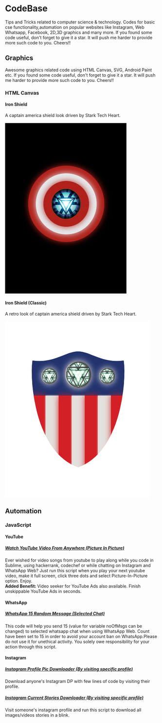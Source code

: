 <h1>CodeBase</h1>
Tips and Tricks related to computer science &amp; technology. Codes for basic cse functionality,automation on popular websites like Instagram, Web Whatsapp, Facebook, 2D,3D graphics and many more. If you found some code useful, don't forget to give it a star. It will push me harder to provide more such code to you. Cheers!!

<h2>Graphics</h2>
Awesome graphics related code using HTML Canvas, SVG, Android Paint etc. If you found some code useful, don't forget to give it a star. It will push me harder to provide more such code to you. Cheers!!
<h3>HTML Canvas</h3>
<h4>Iron Shield</h4>
A captain america shield look driven by Stark Tech Heart.
<br/><br/>
<img src="https://github.com/priyanshukdc/CodeBase/blob/131a66d0a5ee04e04d2e6fe2679123026ab70d58/Graphics/HTML_CANVAS/IronShield/ironShieldPreview.png" alt="Iron Shield Preview"/>
<br/>

<h4>Iron Shield (Classic)</h4>
A retro look of captain america shield driven by Stark Tech Heart.
<br/><br/>
 <img src="https://github.com/priyanshukdc/CodeBase/blob/131a66d0a5ee04e04d2e6fe2679123026ab70d58/Graphics/HTML_CANVAS/IronShieldClassic/ironShieldClassicPreview.png" alt="Iron Shield Classic Preview"/>
<br/>

<h2>Automation</h2>
<h3>JavaScript</h3>
<h4>YouTube</h4>
<h5><a href="https://github.com/priyanshukdc/CodeBase/blob/d07730cdfa15b3411ee1887ed96eaddeb61118b5/Automation/JavaScript/YouTube/YoutubeVideoAnywhereWithPictureInPicture/YoutubeVideoAnywhereWithPictureInPicture.js">Watch YouTube Video From Anywhere (Picture In Picture)</a></h5>
Ever wished for video songs from youtube to play along while you code in Sublime, using hackerrank, codechef or while chatting on Instagram and WhatsApp Web? Just run this script when you play your next youtube video, make it full screen, click three dots and select Picture-In-Picture option. Enjoy.
<br/>
<strong>Added Benefit: </strong> Video seeker for YouTube Ads also available. Finish unskippable YouTube Ads in seconds.
<br/>

<h4>WhatsApp</h4>
<h5><a href="https://github.com/priyanshukdc/CodeBase/blob/6ec06803a0dbdf09fdc51c920f51a3aaf5e7b821/Automation/JavaScript/WhatsApp/BotMessagesToSelectedWhatsAppContact/botMsgWhatsappBySelectingSpecificChat.js">WhatsApp 15 Random Message (Selected Chat)</a></h5>
This code will help you send 15 (value for variable noOfMsgs can be changed) to selected whatsapp chat when using WhatsApp Web. Count have been set to 15 in order to avoid your account ban on WhatsApp.Please do not use it for unethical activity. You solely owe responsibility for your action through this script.
<br/>

<h4>Instagram</h4>
<h5><a href="https://github.com/priyanshukdc/CodeBase/blob/00733211a46529f2a31833f3a2ce0615473d701e/Automation/JavaScript/Instagram/InstagramDpDownloadByVisitingSpecificProfile/instagramDpDownloadByVisitingSpecificProfile.js">Instagram Profile Pic Downloader (By visiting specific profile)</a></h5>
Download anyone's Instagram DP with few lines of code by visiting their profile.
<br/>

<h5><a href="https://github.com/priyanshukdc/CodeBase/blob/dc89026d93f9a9c149947e134f37e0d257af26f2/Automation/JavaScript/Instagram/InstagramCurrentStoriesDownloadByVisitingSpecificProfile/InstagramCurrentStoriesDownloadByVisitingSpecificProfile.js">Instagram Current Stories Downloader (By visiting specific profile)</a></h5>
Visit someone's instagram profile and run this script to download all images/videos stories in a blink.
<br/>



